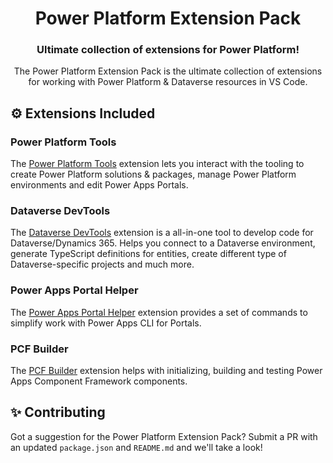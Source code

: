 <p align="center">
    <h1 align="center">
        Power Platform Extension Pack
    </h1>
    <h3 align="center">
        Ultimate collection of extensions for Power Platform!
    </h3>
    <p align="center">
        The Power Platform Extension Pack is the ultimate collection of extensions for working with Power Platform & Dataverse resources in VS Code.
    </p>
</p>

## ⚙ Extensions Included

### Power Platform Tools

The [Power Platform Tools](https://marketplace.visualstudio.com/items?itemName=microsoft-IsvExpTools.powerplatform-vscode) extension lets you interact with the tooling to create Power Platform solutions & packages, manage Power Platform environments and edit Power Apps Portals.

### Dataverse DevTools

The [Dataverse DevTools](https://marketplace.visualstudio.com/items?itemName=danish-naglekar.dataverse-devtools) extension is a all-in-one tool to develop code for Dataverse/Dynamics 365. Helps you connect to a Dataverse environment, generate TypeScript definitions for entities, create different type of Dataverse-specific projects and much more.

### Power Apps Portal Helper

The [Power Apps Portal Helper](https://marketplace.visualstudio.com/items?itemName=oleksandr-olashyn.portal-helper-vscode) extension provides a set of commands to simplify work with Power Apps CLI for Portals.

### PCF Builder

The [PCF Builder](https://marketplace.visualstudio.com/items?itemName=danish-naglekar.pcf-builder) extension helps with initializing, building and testing Power Apps Component Framework components.

## ✨ Contributing

Got a suggestion for the Power Platform Extension Pack? Submit a PR with an updated `package.json` and `README.md` and we'll take a look!